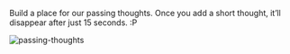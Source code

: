 Build a place for our passing thoughts. Once you add a short thought, it’ll disappear after just 15 seconds. :P

![passing-thoughts](https://github.com/user-attachments/assets/c8d08d84-a27c-4502-b253-808ce7898f35)

